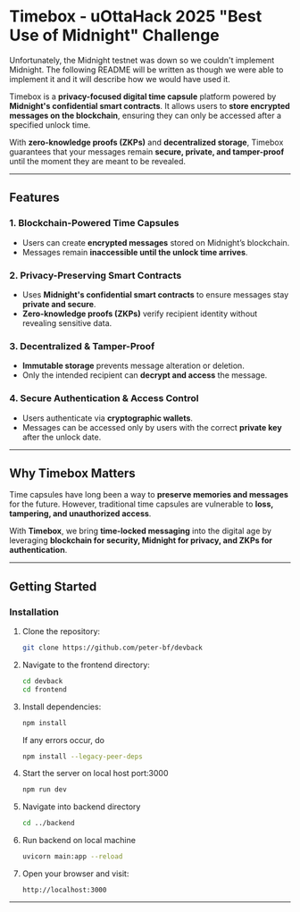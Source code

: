 # Timebox - uOttaHack 2025 "Best Use of Midnight" Challenge  

Unfortunately, the Midnight testnet was down so we couldn't implement Midnight. The following README will be written as though we were able to implement it and it will describe how we would have used it.

Timebox is a **privacy-focused digital time capsule** platform powered by **Midnight's confidential smart contracts**. It allows users to **store encrypted messages on the blockchain**, ensuring they can only be accessed after a specified unlock time.  

With **zero-knowledge proofs (ZKPs)** and **decentralized storage**, Timebox guarantees that your messages remain **secure, private, and tamper-proof** until the moment they are meant to be revealed.  

---

## Features  

### **1. Blockchain-Powered Time Capsules**  
- Users can create **encrypted messages** stored on Midnight’s blockchain.  
- Messages remain **inaccessible until the unlock time arrives**.  

### **2. Privacy-Preserving Smart Contracts**  
- Uses **Midnight's confidential smart contracts** to ensure messages stay **private and secure**.  
- **Zero-knowledge proofs (ZKPs)** verify recipient identity without revealing sensitive data.  

### **3. Decentralized & Tamper-Proof**  
- **Immutable storage** prevents message alteration or deletion.  
- Only the intended recipient can **decrypt and access** the message.  

### **4. Secure Authentication & Access Control**  
- Users authenticate via **cryptographic wallets**.  
- Messages can be accessed only by users with the correct **private key** after the unlock date.  

---

## **Why Timebox Matters**  

Time capsules have long been a way to **preserve memories and messages** for the future. However, traditional time capsules are vulnerable to **loss, tampering, and unauthorized access**.  

With **Timebox**, we bring **time-locked messaging** into the digital age by leveraging **blockchain for security, Midnight for privacy, and ZKPs for authentication**.  

---

## **Getting Started**  

### Installation

1. Clone the repository:

   ```bash
   git clone https://github.com/peter-bf/devback
   ```

2. Navigate to the frontend directory:

   ```bash
   cd devback
   cd frontend
   ```

3. Install dependencies:

   ```bash
   npm install
   ```
   If any errors occur, do
   ```bash
   npm install --legacy-peer-deps
   ```

4. Start the server on local host port:3000

   ```bash
   npm run dev
   ```

5. Navigate into backend directory

   ```bash
   cd ../backend
   ```

6. Run backend on local machine

   ```bash
   uvicorn main:app --reload
   ```

7. Open your browser and visit:

   ```
   http://localhost:3000
   ```

---
